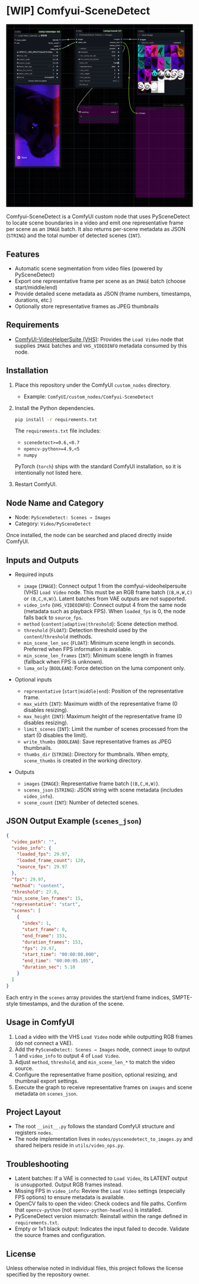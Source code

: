 # [WIP] Comfyui-SceneDetect

![workflow](assets/2025-10-25-235141.png)

Comfyui-SceneDetect is a ComfyUI custom node that uses PySceneDetect to locate scene boundaries in a video and emit one representative frame per scene as an `IMAGE` batch. It also returns per-scene metadata as JSON (`STRING`) and the total number of detected scenes (`INT`).

## Features

- Automatic scene segmentation from video files (powered by PySceneDetect)
- Export one representative frame per scene as an `IMAGE` batch (choose start/middle/end)
- Provide detailed scene metadata as JSON (frame numbers, timestamps, durations, etc.)
- Optionally store representative frames as JPEG thumbnails

## Requirements

- [ComfyUI-VideoHelperSuite (VHS)](https://github.com/Kosinkadink/ComfyUI-VideoHelperSuite): Provides the `Load Video` node that supplies `IMAGE` batches and `VHS_VIDEOINFO` metadata consumed by this node.

## Installation

1. Place this repository under the ComfyUI `custom_nodes` directory.
   - Example: `ComfyUI/custom_nodes/Comfyui-SceneDetect`
2. Install the Python dependencies.

   ```bash
   pip install -r requirements.txt
   ```

   The `requirements.txt` file includes:
   - `scenedetect>=0.6,<0.7`
   - `opencv-python>=4.9,<5`
   - `numpy`

   PyTorch (`torch`) ships with the standard ComfyUI installation, so it is intentionally not listed here.

3. Restart ComfyUI.

## Node Name and Category

- Node: `PySceneDetect: Scenes → Images`
- Category: `Video/PySceneDetect`

Once installed, the node can be searched and placed directly inside ComfyUI.

## Inputs and Outputs

- Required inputs
  - `image` (`IMAGE`): Connect output 1 from the comfyui-videohelpersuite (VHS) `Load Video` node. This must be an RGB frame batch (`(B,H,W,C)` or `(B,C,H,W)`). Latent batches from VAE outputs are not supported.
  - `video_info` (`VHS_VIDEOINFO`): Connect output 4 from the same node (metadata such as playback FPS). When `loaded_fps` is 0, the node falls back to `source_fps`.
  - `method` (`content|adaptive|threshold`): Scene detection method.
  - `threshold` (`FLOAT`): Detection threshold used by the `content`/`threshold` methods.
  - `min_scene_len_sec` (`FLOAT`): Minimum scene length in seconds. Preferred when FPS information is available.
  - `min_scene_len_frames` (`INT`): Minimum scene length in frames (fallback when FPS is unknown).
  - `luma_only` (`BOOLEAN`): Force detection on the luma component only.

- Optional inputs
  - `representative` (`start|middle|end`): Position of the representative frame.
  - `max_width` (`INT`): Maximum width of the representative frame (0 disables resizing).
  - `max_height` (`INT`): Maximum height of the representative frame (0 disables resizing).
  - `limit_scenes` (`INT`): Limit the number of scenes processed from the start (0 disables the limit).
  - `write_thumbs` (`BOOLEAN`): Save representative frames as JPEG thumbnails.
  - `thumbs_dir` (`STRING`): Directory for thumbnails. When empty, `scene_thumbs` is created in the working directory.

- Outputs
  - `images` (`IMAGE`): Representative frame batch (`(B,C,H,W)`).
  - `scenes_json` (`STRING`): JSON string with scene metadata (includes `video_info`).
  - `scene_count` (`INT`): Number of detected scenes.

## JSON Output Example (`scenes_json`)

```json
{
  "video_path": "",
  "video_info": {
    "loaded_fps": 29.97,
    "loaded_frame_count": 120,
    "source_fps": 29.97
  },
  "fps": 29.97,
  "method": "content",
  "threshold": 27.0,
  "min_scene_len_frames": 15,
  "representative": "start",
  "scenes": [
    {
      "index": 1,
      "start_frame": 0,
      "end_frame": 153,
      "duration_frames": 153,
      "fps": 29.97,
      "start_time": "00:00:00.000",
      "end_time": "00:00:05.105",
      "duration_sec": 5.10
    }
  ]
}
```

Each entry in the `scenes` array provides the start/end frame indices, SMPTE-style timestamps, and the duration of the scene.

## Usage in ComfyUI

1. Load a video with the VHS `Load Video` node while outputting RGB frames (do not connect a VAE).
2. Add the `PySceneDetect: Scenes → Images` node, connect `image` to output 1 and `video_info` to output 4 of `Load Video`.
3. Adjust `method`, `threshold`, and `min_scene_len_*` to match the video source.
4. Configure the representative frame position, optional resizing, and thumbnail export settings.
5. Execute the graph to receive representative frames on `images` and scene metadata on `scenes_json`.

## Project Layout

- The root `__init__.py` follows the standard ComfyUI structure and registers `nodes`.
- The node implementation lives in `nodes/pyscenedetect_to_images.py` and shared helpers reside in `utils/video_ops.py`.

## Troubleshooting

- Latent batches: If a VAE is connected to `Load Video`, its LATENT output is unsupported. Output RGB frames instead.
- Missing FPS in `video_info`: Review the `Load Video` settings (especially FPS options) to ensure metadata is available.
- OpenCV fails to open the video: Check codecs and file paths. Confirm that `opencv-python` (not `opencv-python-headless`) is installed.
- PySceneDetect version mismatch: Reinstall within the range defined in `requirements.txt`.
- Empty or 1x1 black output: Indicates the input failed to decode. Validate the source frames and configuration.

## License

Unless otherwise noted in individual files, this project follows the license specified by the repository owner.
